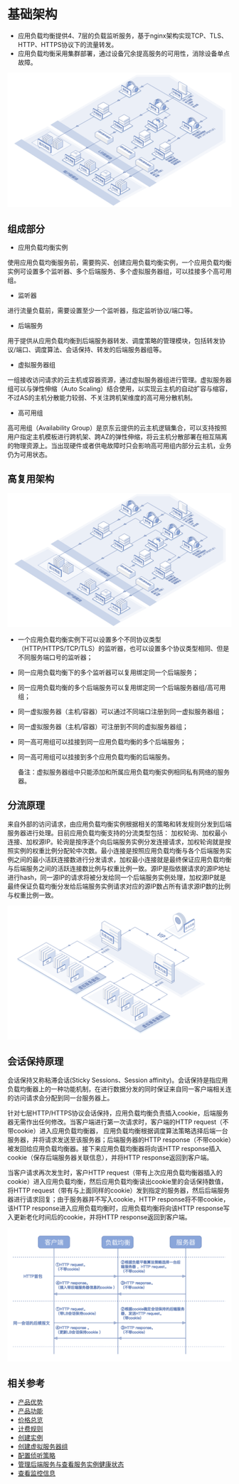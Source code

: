 # 基础架构

- 应用负载均衡提供4、7层的负载监听服务，基于nginx架构实现TCP、TLS、HTTP、HTTPS协议下的流量转发。
- 应用负载均衡采用集群部署，通过设备冗余提高服务的可用性，消除设备单点故障。

![负载均衡基础架构](../../../../image/Networking/ALB/ALB-002.png)

## 组成部分

- 应用负载均衡实例

使用应用负载均衡服务前，需要购买、创建应用负载均衡实例，一个应用负载均衡实例可设置多个监听器、多个后端服务、多个虚拟服务器组，可以挂接多个高可用组。

- 监听器

进行流量负载前，需要设置至少一个监听器，指定监听协议/端口等。

- 后端服务

用于提供从应用负载均衡到后端服务器转发、调度策略的管理模块，包括转发协议/端口、调度算法、会话保持、转发的后端服务器组等。

- 虚拟服务器组

一组接收访问请求的云主机或容器资源，通过虚拟服务器组进行管理。虚拟服务器组可以与弹性伸缩（Auto Scaling）结合使用，以实现云主机的自动扩容与缩容，不过AS的主机分散能力较弱、不关注跨机架维度的高可用分散机制。

- 高可用组

高可用组（Availability Group）是京东云提供的云主机逻辑集合，可以支持按照用户指定主机模板进行跨机架、跨AZ的弹性伸缩，将云主机分散部署在相互隔离的物理资源上。当出现硬件或者供电故障时只会影响高可用组内部分云主机，业务仍为可用状态。

## 高复用架构

![高复用架构](../../../../image/Networking/ALB/ALB-003.png)

- 一个应用负载均衡实例下可以设置多个不同协议类型（HTTP/HTTPS/TCP/TLS）的监听器，也可以设置多个协议类型相同、但是不同服务端口号的监听器；

- 同一应用负载均衡下的多个监听器可以复用绑定同一个后端服务；

- 同一应用负载均衡的多个后端服务可以复用绑定同一个后端服务器组/高可用组；

- 同一虚拟服务器（主机/容器）可以通过不同端口注册到同一虚拟服务器组；

- 同一虚拟服务器（主机/容器）可注册到不同的虚拟服务器组；

- 同一高可用组可以挂接到同一应用负载均衡的多个后端服务；

- 同一高可用组可以挂接到多个应用负载均衡的后端服务。

	备注：虚拟服务器组中只能添加和所属应用负载均衡实例相同私有网络的服务器。

## 分流原理

来自外部的访问请求，由应用负载均衡实例根据相关的策略和转发规则分发到后端服务器进行处理。目前应用负载均衡支持的分流类型包括： 加权轮询、加权最小连接、加权源IP。轮询是按序逐个向后端服务实例分发连接请求，加权轮询就是按照实例的权重比例分配轮中次数。最小连接是按照应用负载均衡与各个后端服务实例之间的最小活跃连接数进行分发请求，加权最小连接就是最终保证应用负载均衡与后端服务之间的活跃连接数比例与权重比例一致。源IP是指依据请求的源IP地址进行hash，同一源IP的请求将被分发给同一个后端服务实例处理，加权源IP就是最终保证负载均衡分发给后端服务实例请求对应的源IP数占所有请求源IP数的比例与权重比例一致。

![分流原理](../../../../image/Networking/ALB/ALB-043.png)

## 会话保持原理

会话保持又称粘滞会话(Sticky Sessions、Session affinity)。会话保持是指应用负载均衡器上的一种功能机制，在进行数据分发的同时保证来自同一客户端相关连的访问请求会分配到同一台服务器上。

针对七层HTTP/HTTPS协议会话保持，应用负载均衡负责插入cookie，后端服务器无需作出任何修改。当客户端进行第一次请求时，客户端的HTTP request（不带cookie）进入应用负载均衡器， 应用负载均衡根据调度算法策略选择后端一台服务器，并将请求发送至该服务器；后端服务器的HTTP response（不带cookie）被发回给应用负载均衡器。接下来应用负载均衡器将向该HTTP response插入cookie（保存后端服务器关联信息），并将HTTP response返回到客户端。

当客户请求再次发生时，客户HTTP request（带有上次应用负载均衡器插入的cookie）进入应用负载均衡，然后应用负载均衡读出cookie里的会话保持数值，将HTTP request（带有与上面同样的cookie）发到指定的服务器，然后后端服务器进行请求回复；由于服务器并不写入cookie，HTTP response将不带cookie，该HTTP response进入应用负载均衡时，应用负载均衡将向该HTTP response写入更新老化时间后的cookie，并将HTTP response返回到客户端。

![会话保持](../../../../image/Networking/ALB/ALB-044.png)

## 相关参考

- [产品优势](../Introduction/Benefits.md)
- [产品功能](../Introduction/Features.md)
- [价格总览](../Pricing/Price-Overview.md)
- [计费规则](../Pricing/Billing-Rules.md)
- [创建实例](../Getting-Started/Create-Instance.md)
- [创建虚拟服务器组](../Operation-Guide/TargetGroup-Management.md)
- [配置侦听策略](../Operation-Guide/Listener-Management.md)
- [管理后端服务与查看服务实例健康状态](../Operation-Guide/Backend-Management.md)
- [查看监控信息](../Operation-Guide/Monitoring.md)




